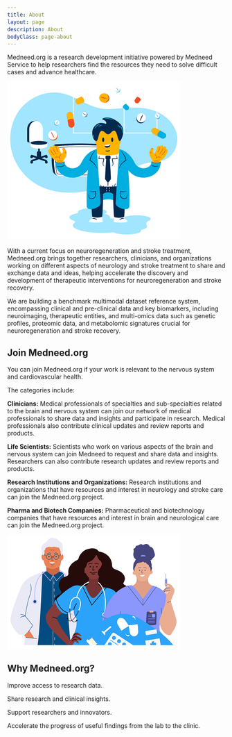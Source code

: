 ```yaml
---
title: About
layout: page
description: About
bodyClass: page-about
---
```


Medneed.org is a research development initiative powered by Medneed Service to help researchers find the resources they need to solve difficult cases and advance healthcare.

![Support patient](/images/illustrations/doc-pharm.png)

With a current focus on neuroregeneration and stroke treatment, Medneed.org brings together researchers, clinicians, and organizations working on different aspects of neurology and stroke treatment to share and exchange data and ideas, helping accelerate the discovery and development of therapeutic interventions for neuroregeneration and stroke recovery.

We are building a benchmark multimodal dataset reference system, encompassing clinical and pre-clinical data and key biomarkers, including neuroimaging, therapeutic entities, and multi-omics data such as genetic profiles, proteomic data, and metabolomic signatures crucial for neuroregeneration and stroke recovery.

## Join Medneed.org

You can join Medneed.org if your work is relevant to the nervous system and cardiovascular health.

The categories include:

**Clinicians:**
Medical professionals of specialties and sub-specialties related to the brain and nervous system can join our network of medical professionals to share data and insights and participate in research. Medical professionals also contribute clinical updates and review reports and products.

**Life Scientists:**
Scientists who work on various aspects of the brain and nervous system can join Medneed to request and share data and insights. Researchers can also contribute research updates and review reports and products.

**Research Institutions and Organizations:**
Research institutions and organizations that have resources and interest in neurology and stroke care can join the Medneed.org project.

**Pharma and Biotech Companies:**
Pharmaceutical and biotechnology companies that have resources and interest in brain and neurological care can join the Medneed.org project.

![Support patient](/images/illustrations/med-pros.png)

## Why Medneed.org?

Improve access to research data.

Share research and clinical insights.

Support researchers and innovators.

Accelerate the progress of useful findings from the lab to the clinic.
